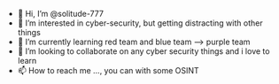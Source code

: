 - 👋 Hi, I’m @solitude-777
- 👀 I’m interested in cyber-security, but getting distracting with other things
- 🌱 I’m currently learning red team and blue team --> purple team
- 💞️ I’m looking to collaborate on any cyber security things and i love to learn
- 📫 How to reach me ..., you can with some OSINT

<!---
solitude-777/solitude-777 is a ✨ special ✨ repository because its `README.md` (this file) appears on your GitHub profile.
You can click the Preview link to take a look at your changes.
--->

